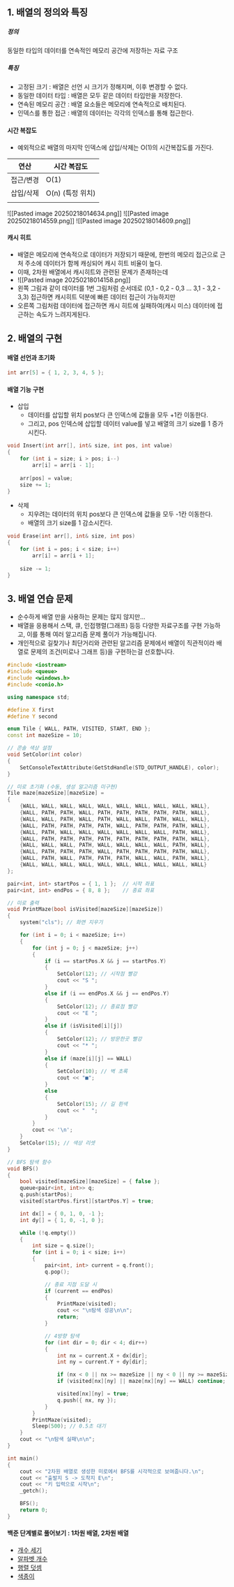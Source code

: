 ## 1. 배열의 정의와 특징
##### 정의
동일한 타입의 데이터를 연속적인 메모리 공간에 저장하는 자료 구조

##### 특징
- 고정된 크기 : 배열은 선언 시 크기가 정해지며, 이후 변경할 수 없다.
- 동일한 데이터 타입 : 배열은 모두 같은 데이터 타입만을 저장한다.
- 연속된 메모리 공간 : 배열 요소들은 메모리에 연속적으로 배치된다.
- 인덱스를 통한 접근 : 배열의 데이터는 각각의 인덱스를 통해 접근한다.
    

#### 시간 복잡도
- 예외적으로 배열의 마지막 인덱스에 삽입/삭제는 O(1)의 시간복잡도를 가진다.

| 연산    | 시간 복잡도       |
| ----- | ------------ |
| 접근/변경 | O(1)         |
| 삽입/삭제 | O(n) (특정 위치) |
|       |              |

![[Pasted image 20250218014634.png]]
![[Pasted image 20250218014559.png]]
![[Pasted image 20250218014609.png]]

#### 캐시 히트

- 배열은 메모리에 연속적으로 데이터가 저장되기 때문에, 한번의 메모리 접근으로 근처 주소에 데이터가 함께 캐싱되어 캐시 히트 비율이 높다.
- 이때, 2차원 배열에서 캐시히트와 관련된 문제가 존재하는데
- ![[Pasted image 20250218014158.png]]
- 왼쪽 그림과 같이 데이터를 1번 그림처럼 순서데로 (0,1 - 0,2 - 0,3 ... 3,1 - 3,2 - 3,3) 접근하면 캐시히트 덕분에 빠른 데이터 접근이 가능하지만
- 오른쪽 그림처럼 데이터에 접근하면 캐시 히트에 실패하여(캐시 미스) 데이터에 접근하는 속도가 느려지게된다.


## 2. 배열의 구현

#### 배열 선언과 초기화

```cpp
int arr[5] = { 1, 2, 3, 4, 5 };
```

#### 배열 기능 구현
- 삽입
	- 데이터를 삽입할 위치 pos보다 큰 인덱스에 값들을 모두 +1칸 이동한다.
	- 그리고, pos 인덱스에 삽입할 데이터 value를 넣고 배열의 크기 size를 1 증가시킨다.
```cpp
void Insert(int arr[], int& size, int pos, int value) 
{
    for (int i = size; i > pos; i--) 
	    arr[i] = arr[i - 1];
	    
    arr[pos] = value;
    size += 1;
}
```
- 삭제
	- 지우려는 데이터의 위치 pos보다 큰 인덱스에 값들을 모두 -1칸 이동한다.
	- 배열의 크기 size를 1 감소시킨다.
```cpp
void Erase(int arr[], int& size, int pos) 
{
    for (int i = pos; i < size; i++) 
	    arr[i] = arr[i + 1];
	    
    size -= 1;
}
```


## 3. 배열 연습 문제
- 순수하게 배열 만을 사용하는 문제는 많지 않지만...
- 배열을 응용해서 스택, 큐, 인접행렬(그래프) 등등 다양한 자료구조를 구현 가능하고, 이를 통해 여러 알고리즘 문제 풀이가 가능해집니다.
- 개인적으로 길찾기나 최단거리와 관련된 알고리즘 문제에서 배열이 직관적이라 배열로 문제의 조건(미로나 그래프 등)을 구현하는걸 선호합니다.
```cpp
#include <iostream>
#include <queue>
#include <windows.h>
#include <conio.h>

using namespace std;

#define X first
#define Y second

enum Tile { WALL, PATH, VISITED, START, END };
const int mazeSize = 10;

// 콘솔 색상 설정
void SetColor(int color) 
{
    SetConsoleTextAttribute(GetStdHandle(STD_OUTPUT_HANDLE), color);
}

// 미로 초기화 (수동, 생성 알고리즘 미구현)
Tile maze[mazeSize][mazeSize] = 
{
    {WALL, WALL, WALL, WALL, WALL, WALL, WALL, WALL, WALL, WALL},
    {WALL, PATH, PATH, WALL, PATH, PATH, PATH, PATH, PATH, WALL},
    {WALL, WALL, PATH, WALL, PATH, WALL, WALL, PATH, WALL, WALL},
    {WALL, PATH, PATH, PATH, PATH, WALL, PATH, PATH, PATH, WALL},
    {WALL, PATH, WALL, WALL, WALL, WALL, WALL, WALL, PATH, WALL},
    {WALL, PATH, PATH, PATH, PATH, PATH, PATH, PATH, PATH, WALL},
    {WALL, WALL, WALL, PATH, WALL, WALL, WALL, WALL, PATH, WALL},
    {WALL, PATH, PATH, PATH, WALL, PATH, PATH, PATH, PATH, WALL},
    {WALL, PATH, WALL, PATH, PATH, PATH, WALL, WALL, PATH, WALL},
    {WALL, WALL, WALL, WALL, WALL, WALL, WALL, WALL, WALL, WALL}
};

pair<int, int> startPos = { 1, 1 };  // 시작 좌표
pair<int, int> endPos = { 8, 8 };    // 종료 좌표

// 미로 출력
void PrintMaze(bool isVisited[mazeSize][mazeSize]) 
{
    system("cls"); // 화면 지우기

    for (int i = 0; i < mazeSize; i++) 
    {
        for (int j = 0; j < mazeSize; j++) 
        {
            if (i == startPos.X && j == startPos.Y) 
            {
                SetColor(12); // 시작점 빨강
                cout << "S ";
            }
            else if (i == endPos.X && j == endPos.Y) 
            {
                SetColor(12); // 종료점 빨강
                cout << "E ";
            }
            else if (isVisited[i][j]) 
            {
                SetColor(12); // 방문한곳 빨강
                cout << "* ";
            }
            else if (maze[i][j] == WALL) 
            {
                SetColor(10); // 벽 초록
                cout << "■";
            }
            else 
            {
                SetColor(15); // 길 흰색
                cout << "  ";
            }
        }
        cout << '\n';
    }
    SetColor(15); // 색상 리셋
}

// BFS 탐색 함수
void BFS() 
{
    bool visited[mazeSize][mazeSize] = { false };
    queue<pair<int, int>> q;
    q.push(startPos);
    visited[startPos.first][startPos.Y] = true;

    int dx[] = { 0, 1, 0, -1 };
    int dy[] = { 1, 0, -1, 0 };

    while (!q.empty()) 
    {
        int size = q.size();
        for (int i = 0; i < size; i++) 
        {
            pair<int, int> current = q.front();
            q.pop();

            // 종료 지점 도달 시
            if (current == endPos) 
            {
                PrintMaze(visited);
                cout << "\n탐색 성공\n\n";
                return;
            }

            // 4방향 탐색
            for (int dir = 0; dir < 4; dir++) 
            {
                int nx = current.X + dx[dir];
                int ny = current.Y + dy[dir];

                if (nx < 0 || nx >= mazeSize || ny < 0 || ny >= mazeSize) continue;
                if (visited[nx][ny] || maze[nx][ny] == WALL) continue;

                visited[nx][ny] = true;
                q.push({ nx, ny });
            }
        }
        PrintMaze(visited);
        Sleep(500); // 0.5초 대기
    }
    cout << "\n탐색 실패\n\n";
}

int main() 
{
    cout << "2차원 배열로 생성한 미로에서 BFS를 시각적으로 보여줍니다.\n";
    cout << "출발지 S -> 도착지 E\n";
    cout << "키 입력으로 시작\n";
    _getch();

    BFS();
    return 0;
}
```
	
#### 백준 단계별로 풀어보기 : 1차원 배열, 2차원 배열
- [개수 세기](https://www.acmicpc.net/problem/10807)
- [알파벳 개수](https://www.acmicpc.net/problem/10808)
- [행렬 덧셈](https://www.acmicpc.net/problem/2738)
- [색종이](https://www.acmicpc.net/problem/2563)